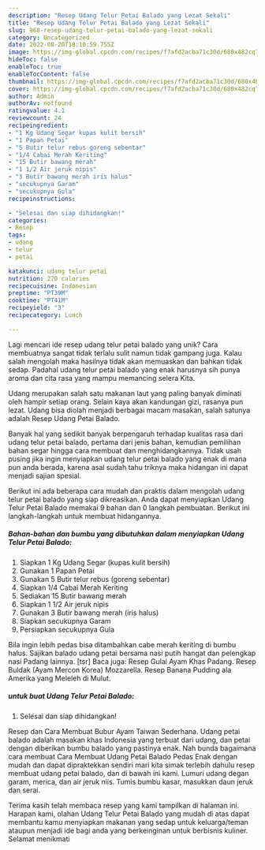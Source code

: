 ```yaml
---
description: "Resep Udang Telur Petai Balado yang Lezat Sekali"
title: "Resep Udang Telur Petai Balado yang Lezat Sekali"
slug: 968-resep-udang-telur-petai-balado-yang-lezat-sekali
category: Uncategorized
date: 2022-08-20T18:10:59.755Z
image: https://img-global.cpcdn.com/recipes/f7afd2acba71c30d/680x482cq70/udang-telur-petai-balado-foto-resep-utama.jpg
hideToc: false
enableToc: true
enableTocContent: false
thumbnail: https://img-global.cpcdn.com/recipes/f7afd2acba71c30d/680x482cq70/udang-telur-petai-balado-foto-resep-utama.jpg
cover: https://img-global.cpcdn.com/recipes/f7afd2acba71c30d/680x482cq70/udang-telur-petai-balado-foto-resep-utama.jpg
author: Admin
authorAv: notfound
ratingvalue: 4.1
reviewcount: 24
recipeingredient:
- "1 Kg Udang Segar kupas kulit bersih"
- "1 Papan Petai"
- "5 Butir telur rebus goreng sebentar"
- "1/4 Cabai Merah Keriting"
- "15 Butir bawang merah"
- "1 1/2 Air jeruk nipis"
- "3 Butir bawang merah iris halus"
- "secukupnya Garam"
- "secukupnya Gula"
recipeinstructions:

- "Selesai dan siap dihidangkan!"
categories:
- Resep
tags:
- udang
- telur
- petai

katakunci: udang telur petai 
nutrition: 270 calories
recipecuisine: Indonesian
preptime: "PT39M"
cooktime: "PT41M"
recipeyield: "3"
recipecategory: Lunch

---
```





Lagi mencari ide resep udang telur petai balado yang unik? Cara membuatnya sangat tidak terlalu sulit namun tidak gampang juga. Kalau salah mengolah maka hasilnya tidak akan memuaskan dan bahkan tidak sedap. Padahal udang telur petai balado yang enak harusnya sih punya aroma dan cita rasa yang mampu memancing selera Kita.





Udang merupakan salah satu makanan laut yang paling banyak diminati oleh hampir setiap orang. Selain kaya akan kandungan gizi, rasanya pun lezat. Udang bisa diolah menjadi berbagai macam masakan, salah satunya adalah Resep Udang Petai Balado.

Banyak hal yang sedikit banyak berpengaruh terhadap kualitas rasa dari udang telur petai balado, pertama dari jenis bahan, kemudian pemilihan bahan segar hingga cara membuat dan menghidangkannya. Tidak usah pusing jika ingin menyiapkan udang telur petai balado yang enak di mana pun anda berada, karena asal sudah tahu triknya maka hidangan ini dapat menjadi sajian spesial.






Berikut ini ada beberapa cara mudah dan praktis dalam mengolah udang telur petai balado yang siap dikreasikan. Anda dapat menyiapkan Udang Telur Petai Balado memakai 9 bahan dan 0 langkah pembuatan. Berikut ini langkah-langkah untuk membuat hidangannya.

<!--inarticleads1-->

##### Bahan-bahan dan bumbu yang dibutuhkan dalam menyiapkan Udang Telur Petai Balado:

1. Siapkan 1 Kg Udang Segar (kupas kulit bersih)
1. Gunakan 1 Papan Petai
1. Gunakan 5 Butir telur rebus (goreng sebentar)
1. Siapkan 1/4 Cabai Merah Keriting
1. Sediakan 15 Butir bawang merah
1. Siapkan 1 1/2 Air jeruk nipis
1. Gunakan 3 Butir bawang merah (iris halus)
1. Siapkan secukupnya Garam
1. Persiapkan secukupnya Gula


Bila ingin lebih pedas bisa ditambahkan cabe merah keriting di bumbu halus. Sajikan balado udang petai bersama nasi putih hangat dan pelengkap nasi Padang lainnya. [tsr] Baca juga: Resep Gulai Ayam Khas Padang. Resep Buldak (Ayam Mercon Korea) Mozzarella. Resep Banana Pudding ala Amerika yang Meleleh di Mulut. 

<!--inarticleads2-->

#####  untuk buat Udang Telur Petai Balado:


1. Selesai dan siap dihidangkan!

Resep dan Cara Membuat Bubur Ayam Taiwan Sederhana. Udang petai balado adalah masakan khas Indonesia yang terbuat dari udang, dan petai dengan diberikan bumbu balado yang pastinya enak. Nah bunda bagaimana cara membuat Cara Membuat Udang Petai Balado Pedas Enak dengan mudah dan dapat dipraktekkan sendiri mari kita simak terlebih dahulu resep membuat udang petai balado, dan di bawah ini kami. Lumuri udang degan garam, merica, dan air jeruk niis. Tumis bumbu kasar, masukkan daun jeruk dan serai. 

Terima kasih telah membaca resep yang kami tampilkan di halaman ini. Harapan kami, olahan Udang Telur Petai Balado yang mudah di atas dapat membantu kamu menyiapkan makanan yang sedap untuk keluarga/teman ataupun menjadi ide bagi anda yang berkeinginan untuk berbisnis kuliner. Selamat menikmati
